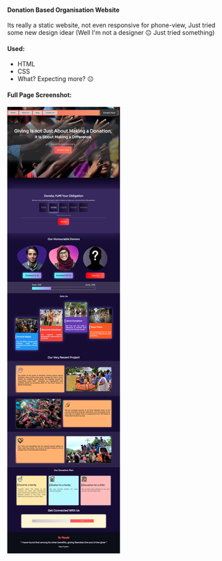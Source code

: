 #### Donation Based Organisation Website
Its really a static website, not even responsive for phone-view, Just tried some new design idear (Well I'm not a designer 😐 Just tried something)
#### Used:
- HTML
- CSS
- What? Expecting more? 😐

#### Full Page Screenshot:
![Full Page Screenshot](./full_page_ss.png "Full Page Screenshot")
